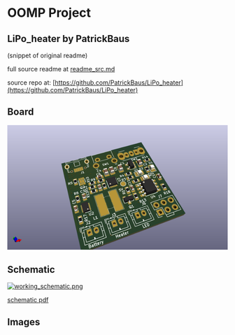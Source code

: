 # OOMP Project  
## LiPo_heater  by PatrickBaus  
  
(snippet of original readme)  
  
  
  full source readme at [readme_src.md](readme_src.md)  
  
source repo at: [https://github.com/PatrickBaus/LiPo_heater](https://github.com/PatrickBaus/LiPo_heater)  
## Board  
  
[![working_3d.png](working_3d_600.png)](working_3d.png)  
## Schematic  
  
[![working_schematic.png](working_schematic_600.png)](working_schematic.png)  
  
[schematic pdf](working_schematic.pdf)  
## Images  
